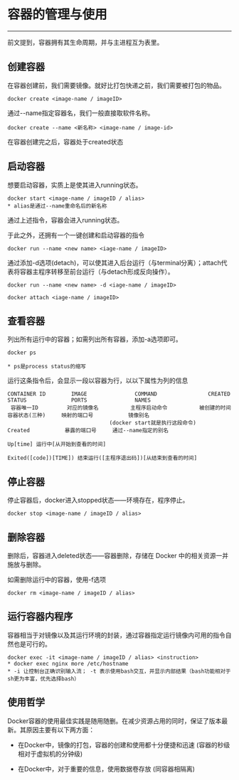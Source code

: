 # 容器的管理与使用

---

前文提到，容器拥有其生命周期，并与主进程互为表里。

## 创建容器

在容器创建前，我们需要镜像。就好比打包快递之前，我们需要被打包的物品。

```
docker create <image-name / imageID>
```

通过--name指定容器名，我们一般直接取软件名称。

```
docker create --name <新名称> <image-name / image-id>
```

在容器创建完之后，容器处于created状态

## 启动容器

想要启动容器，实质上是使其进入running状态。

```
docker start <image-name / imageID / alias> 
* alias是通过--name重命名后的新名称
```

通过上述指令，容器会进入running状态。

于此之外，还拥有一个一键创建和启动容器的指令

```
docker run --name <new name> <iage-name / imageID>
```

通过添加-d选项(detach)，可以使其进入后台运行（与terminal分离）；attach代表将容器主程序转移至前台运行（与detach形成反向操作）。

```
docker run --name <new name> -d <iage-name / imageID> 
```

```
docker attach <iage-name / imageID> 
```



## 查看容器

列出所有运行中的容器；如需列出所有容器，添加-a选项即可。

```
docker ps

* ps是process status的缩写
```

运行这条指令后，会显示一段以容器为行，以以下属性为列的信息

```
CONTAINER ID        IMAGE               COMMAND                CREATED             STATUS              PORTS               NAMES
 容器唯一ID 		对应的镜像名			主程序启动命令 		 被创建的时间		      容器状态(三种)     映射的端口号           镜像别名
								(docker start就是执行这段命令)						 Created 		   暴露的端口号	  通过--name指定的别名
																			Up[time] 运行中[从开始到查看的时间]
																Exited([code])[TIME]) 结束运行([主程序退出码])[从结束到查看的时间]
```

## 停止容器

停止容器后，docker进入stopped状态——环境存在，程序停止。

```
docker stop <image-name / imageID / alias>
```

## 删除容器

删除后，容器进入deleted状态——容器删除，存储在 Docker 中的相关资源一并施放与删除。

如需删除运行中的容器，使用-f选项

```
docker rm <image-name / imageID / alias>
```

## 运行容器内程序

容器相当于对镜像以及其运行环境的封装，通过容器指定运行镜像内可用的指令自然也是可行的。

```
docker exec -it <image-name / imageID / alias> <instruction>
* docker exec nginx more /etc/hostname
* -i 让控制台正确识别输入流； -t 表示使用bash交互，并显示内部结果（bash功能相对于sh更为丰富，优先选择bash）
```



## 使用哲学

Docker容器的使用最佳实践是随用随删。在减少资源占用的同时，保证了版本最新。其原因主要有以下两方面：

- 在Docker中，镜像的打包，容器的创建和使用都十分便捷和迅速 (容器的秒级相对于虚拟机的分钟级)

- 在Docker中，对于重要的信息，使用数据卷存放 (同容器相隔离)



